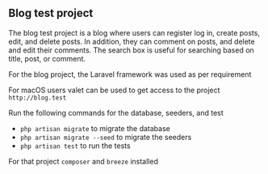 
## Blog test project

The blog test project is a blog where users can register log in, create posts, edit, and delete posts. In addition, they can comment on posts, and delete and edit their comments.
The search box is useful for searching based on title, post, or comment.

For the blog project, the Laravel framework was used as per requirement

For macOS users valet can be used to get access to the project ```http://blog.test``` 

Run the following commands for the database, seeders, and test

- ``` php artisan migrate ``` to migrate the database
- ``` php artisan migrate --seed ``` to migrate the seeders
- ``` php artisan test ``` to run the tests

For that project ``` composer ``` and ``` breeze ```  installed 


